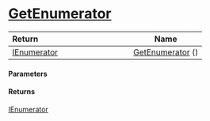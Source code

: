 # [GetEnumerator](./WeightedClassifier--GetEnumerator.md)



| Return&nbsp; &nbsp; &nbsp; &nbsp; &nbsp; &nbsp; &nbsp; &nbsp; &nbsp; &nbsp; &nbsp; &nbsp; &nbsp; &nbsp; &nbsp; &nbsp; &nbsp; &nbsp; &nbsp; &nbsp; &nbsp; | Name | 
| --- | --- | 
| [IEnumerator](https://docs.microsoft.com/en-us/dotnet/api/System.Collections.IEnumerator) | [GetEnumerator](./WeightedClassifier--GetEnumerator.md) () | 


#### Parameters

#### Returns
[IEnumerator](https://docs.microsoft.com/en-us/dotnet/api/System.Collections.IEnumerator)<br>
